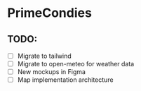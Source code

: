 # PrimeCondies

## TODO:

- [ ] Migrate to tailwind
- [ ] Migrate to open-meteo for weather data
- [ ] New mockups in Figma
- [ ] Map implementation architecture